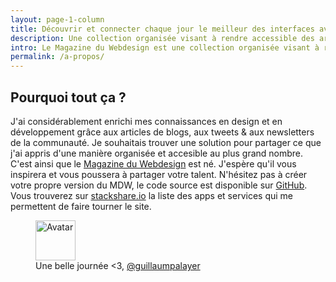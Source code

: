 ```yaml
---
layout: page-1-column
title: Découvrir et connecter chaque jour le meilleur des interfaces avec une communauté de passionnés.
description: Une collection organisée visant à rendre accessible des articles, des inspirations, des outils & des ressources utiles pour une communauté de 10 000+ passionnés s’efforçant de designer et de développer des produits & services web enrichissant la vie de milliards de personnes.
intro: Le Magazine du Webdesign est une collection organisée visant à rendre accessible des articles, des inspirations, des outils &amp; des ressources utiles à une communauté de 10 000+ designers et développeurs.
permalink: /a-propos/
---
```


<h2 class="text-center">Pourquoi tout ça ?</h2>
<p class="text-center">J'ai considérablement enrichi mes connaissances en design et en développement grâce aux articles de blogs, aux tweets &amp; aux newsletters de la communauté. Je souhaitais trouver une solution pour partager ce que j'ai appris d'une manière organisée et accesible au plus grand nombre. C'est ainsi que le <a href="http://magazineduwebdesign.com" title="Magazine du Webdesign" target="_blank">Magazine du Webdesign</a> est né. J'espère qu'il vous inspirera et vous poussera à partager votre talent. N'hésitez pas à créer votre propre version du MDW, le code source est disponible sur <a href="https://github.com/MagazineduWebdesign/MagazineduWebdesign.github.io" title="Twitter @guillaumpalayer" target="_blank">GitHub</a>. Vous trouverez sur <a href="http://stackshare.io/MagazineduWebdesign/magazine-du-webdesign" title="stackshare.io" target="_blank">stackshare.io</a> la liste des apps et services qui me permettent de faire tourner le site.</p>

<figure class="text-center">
  <img class="rounded-img-d64 mod-avatar" src="{{ site.author.avatar | prepend:'https://s3-eu-west-1.amazonaws.com/mdw-images/large/' }}" alt="Avatar" width="64" height="64">
  <figcaption>Une belle journée <3, <a href="https://twitter.com/guillaumpalayer" title="Twitter @guillaumpalayer" target="_blank">@guillaumpalayer</a></figcaption>
</figure>
